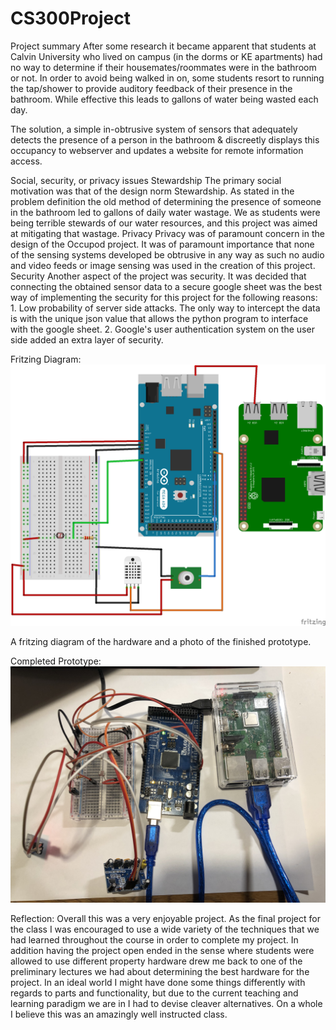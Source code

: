 # CS300Project
Project summary
After some research it became apparent that students at Calvin University who lived on campus (in the dorms or KE apartments) had no way to determine if their housemates/roommates were in the bathroom or not. In order to avoid being walked in on, some students resort to running the tap/shower to provide auditory feedback of their presence in the bathroom. While effective this leads to gallons of water being wasted each day.

The solution, a simple in-obtrusive system of sensors that adequately detects the presence of a person in the bathroom & discreetly displays this occupancy to webserver and updates a website for remote information access.

Social, security, or privacy issues
Stewardship
The primary social motivation was that of the design norm Stewardship. As stated in the problem definition the old method of determining the presence of someone in the bathroom led to gallons of daily water wastage. We as students were being terrible stewards of our water resources, and this project was aimed at mitigating that wastage.
Privacy
Privacy was of paramount concern in the design of the Occupod project. It was of paramount importance that none of the sensing systems developed be obtrusive in any way as such no audio and video feeds or image sensing was used in the creation of this project. 
Security
Another aspect of the project was security. It was decided that connecting the obtained sensor data to a secure google sheet was the best way of implementing the security for this project for the following reasons: 1. Low probability of server side attacks. The only way to intercept the data is with the unique json value that allows the python program to interface with the google sheet. 2. Google's user authentication system on the user side added an extra layer of security.



Fritzing Diagram: ![alt text](https://github.com/Mawuay/CS300Project/blob/master/Images/Occupod_diagram.png)

A fritzing diagram of the hardware and a photo of the finished prototype.


Completed Prototype: ![alt text](https://github.com/Mawuay/CS300Project/blob/master/Images/Occupod.jpg)


Reflection:
Overall this was a very enjoyable project. As the final project for the class I was encouraged to use a wide variety of the techniques that we had learned throughout the course in order to complete my project. In addition having the project open ended in the sense where students were allowed to use different property hardware drew me back to one of the preliminary lectures we had about determining the best hardware for the project. In an ideal world I might have done some things differently with regards to parts and functionality, but due to the current teaching and learning paradigm we are in I had to devise cleaver alternatives. On a whole I believe this was an amazingly well instructed class.
